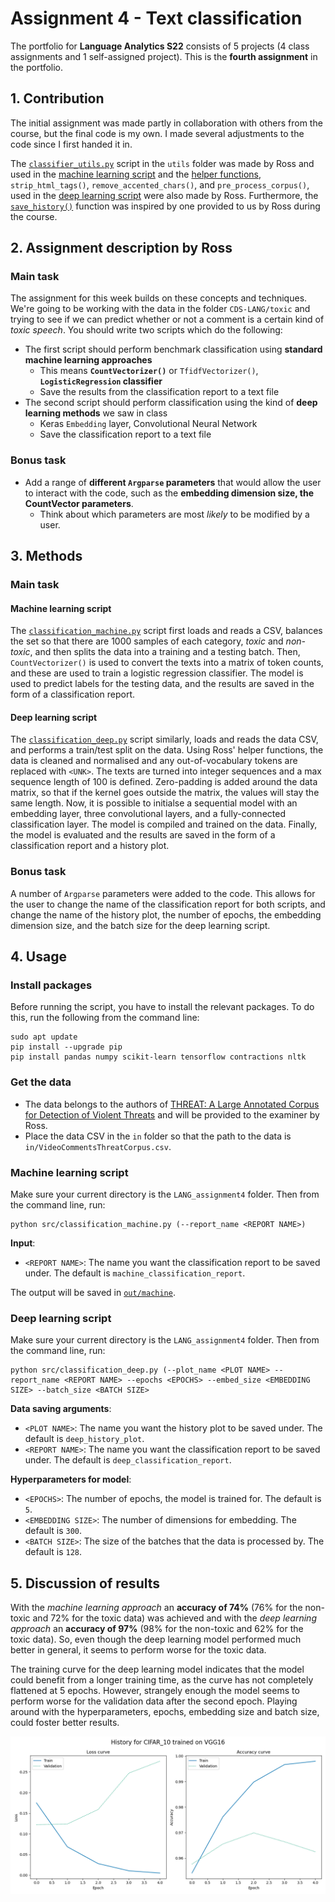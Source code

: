 # Assignment 4 - Text classification
The portfolio for __Language Analytics S22__ consists of 5 projects (4 class assignments and 1 self-assigned project). This is the __fourth assignment__ in the portfolio. 

## 1. Contribution
The initial assignment was made partly in collaboration with others from the course, but the final code is my own. I made several adjustments to the code since I first handed it in.

The [`classifier_utils.py`](https://github.com/agnesbn/LANG_assignment4/blob/main/utils/classifier_utils.py) script in the `utils` folder was made by Ross and used in the [machine learning script](https://github.com/agnesbn/LANG_assignment4/blob/5a222ed9800f66f328997483b57f09ab5d8c17f5/src/classification_machine.py#L13) and the [helper functions](https://github.com/agnesbn/LANG_assignment4/blob/17829f980283aa4cc606ae9ff04e47069a480122/src/classification_deep.py#L119), `strip_html_tags()`, `remove_accented_chars()`, and `pre_process_corpus()`, used in the [deep learning script](https://github.com/agnesbn/LANG_assignment4/blob/main/src/classification_deep.py) were also made by Ross. Furthermore, the [`save_history()`](https://github.com/agnesbn/LANG_assignment4/blob/e7665a2f5aebc731ec1c387a72eb6ddaf1469cc1/src/classification_deep.py#L94) function was inspired by one provided to us by Ross during the course.

## 2. Assignment description by Ross
### Main task
The assignment for this week builds on these concepts and techniques. We're going to be working with the data in the folder ```CDS-LANG/toxic``` and trying to see if we can predict whether or not a comment is a certain kind of *toxic speech*. You should write two scripts which do the following:

- The first script should perform benchmark classification using __standard machine learning approaches__
  - This means __```CountVectorizer()```__ or ```TfidfVectorizer()```, __```LogisticRegression``` classifier__
  - Save the results from the classification report to a text file
- The second script should perform classification using the kind of __deep learning methods__ we saw in class
  - Keras ```Embedding``` layer, Convolutional Neural Network
  - Save the classification report to a text file 

### Bonus task
- Add a range of __different ```Argparse``` parameters__ that would allow the user to interact with the code, such as the __embedding dimension size, the CountVector parameters__.
  - Think about which parameters are most *likely* to be modified by a user.

## 3. Methods
### Main task
#### Machine learning script
The [`classification_machine.py`](https://github.com/agnesbn/LANG_assignment4/blob/main/src/classification_machine.py) script first loads and reads a CSV, balances the set so that there are 1000 samples of each category, _toxic_ and _non-toxic_, and then splits the data into a training and a testing batch. Then, `CountVectorizer()` is used to convert the texts into a matrix of token counts, and these are used to train a logistic regression classifier. The model is used to predict labels for the testing data, and the results are saved in the form of a classification report.

#### Deep learning script
The [`classification_deep.py`](https://github.com/agnesbn/LANG_assignment4/blob/main/src/classification_deep.py) script similarly, loads and reads the data CSV, and performs a train/test split on the data. Using Ross' helper functions, the data is cleaned and normalised and any out-of-vocabulary tokens are replaced with `<UNK>`. The texts are turned into integer sequences and a max sequence length of 100 is defined. Zero-padding is added around the data matrix, so that if the kernel goes outside the matrix, the values will stay the same length. Now, it is possible to initialse a sequential model with an embedding layer, three convolutional layers, and a fully-connected classification layer. The model is compiled and trained on the data. Finally, the model is evaluated and the results are saved in the form of a classification report and a history plot.

### Bonus task
A number of `Argparse` parameters were added to the code. This allows for the user to change the name of the classification report for both scripts, and change the name of the history plot, the number of epochs, the embedding dimension size, and the batch size for the deep learning script. 

## 4. Usage
### Install packages
Before running the script, you have to install the relevant packages. To do this, run the following from the command line:
```
sudo apt update
pip install --upgrade pip
pip install pandas numpy scikit-learn tensorflow contractions nltk
```

### Get the data
- The data belongs to the authors of [THREAT: A Large Annotated Corpus for Detection of Violent Threats](https://www.simula.no/sites/default/files/publications/files/cbmi2019_youtube_threat_corpus.pdf) and will be provided to the examiner by Ross.
- Place the data CSV in the `in` folder so that the path to the data is `in/VideoCommentsThreatCorpus.csv`.

### Machine learning script
Make sure your current directory is the `LANG_assignment4` folder. Then from the command line, run:
```
python src/classification_machine.py (--report_name <REPORT NAME>)
```
__Input__:
- `<REPORT NAME>`: The name you want the classification report to be saved under. The default is `machine_classification_report`.

The output will be saved in [`out/machine`](https://github.com/agnesbn/LANG_assignment4/tree/main/out/machine).


### Deep learning script
Make sure your current directory is the `LANG_assignment4` folder. Then from the command line, run:
```
python src/classification_deep.py (--plot_name <PLOT NAME> --report_name <REPORT NAME> --epochs <EPOCHS> --embed_size <EMBEDDING SIZE> --batch_size <BATCH SIZE>
```
__Data saving arguments__:
- `<PLOT NAME>`: The name you want the history plot to be saved under. The default is `deep_history_plot`.
- `<REPORT NAME>`: The name you want the classification report to be saved under. The default is `deep_classification_report`.

__Hyperparameters for model__:
- `<EPOCHS>`: The number of epochs, the model is trained for. The default is `5`.
- `<EMBEDDING SIZE>`: The number of dimensions for embedding. The default is `300`.
- `<BATCH SIZE>`: The size of the batches that the data is processed by. The default is `128`.

## 5. Discussion of results
With the _machine learning approach_ an __accuracy of 74%__ (76% for the non-toxic and 72% for the toxic data) was achieved and with the _deep learning approach_ an __accuracy of 97%__ (98% for the non-toxic and 62% for the toxic data). So, even though the deep learning model performed much better in general, it seems to perform worse for the toxic data. 

The training curve for the deep learning model indicates that the model could benefit from a longer training time, as the curve has not completely flattened at 5 epochs. However, strangely enough the model seems to perform worse for the validation data after the second epoch. Playing around with the hyperparameters, epochs, embedding size and batch size, could foster better results.

![](out/deep/deep_history_plot.png)
